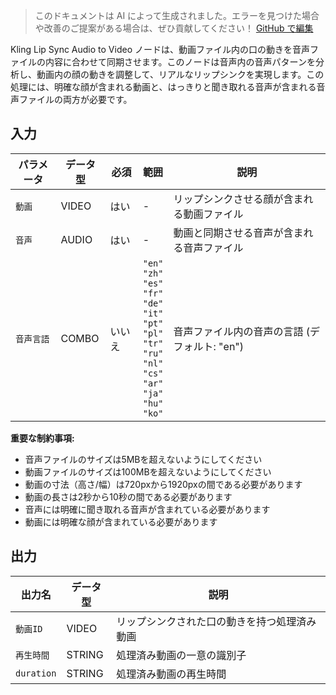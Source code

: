 > このドキュメントは AI によって生成されました。エラーを見つけた場合や改善のご提案がある場合は、ぜひ貢献してください！ [GitHub で編集](https://github.com/Comfy-Org/embedded-docs/blob/main/comfyui_embedded_docs/docs/KlingLipSyncAudioToVideoNode/ja.md)

Kling Lip Sync Audio to Video ノードは、動画ファイル内の口の動きを音声ファイルの内容に合わせて同期させます。このノードは音声内の音声パターンを分析し、動画内の顔の動きを調整して、リアルなリップシンクを実現します。この処理には、明確な顔が含まれる動画と、はっきりと聞き取れる音声が含まれる音声ファイルの両方が必要です。

## 入力

| パラメータ | データ型 | 必須 | 範囲 | 説明 |
|-----------|-----------|----------|-------|-------------|
| `動画` | VIDEO | はい | - | リップシンクさせる顔が含まれる動画ファイル |
| `音声` | AUDIO | はい | - | 動画と同期させる音声が含まれる音声ファイル |
| `音声言語` | COMBO | いいえ | `"en"`<br>`"zh"`<br>`"es"`<br>`"fr"`<br>`"de"`<br>`"it"`<br>`"pt"`<br>`"pl"`<br>`"tr"`<br>`"ru"`<br>`"nl"`<br>`"cs"`<br>`"ar"`<br>`"ja"`<br>`"hu"`<br>`"ko"` | 音声ファイル内の音声の言語 (デフォルト: "en") |

**重要な制約事項:**

- 音声ファイルのサイズは5MBを超えないようにしてください
- 動画ファイルのサイズは100MBを超えないようにしてください
- 動画の寸法（高さ/幅）は720pxから1920pxの間である必要があります
- 動画の長さは2秒から10秒の間である必要があります
- 音声には明確に聞き取れる音声が含まれている必要があります
- 動画には明確な顔が含まれている必要があります

## 出力

| 出力名 | データ型 | 説明 |
|-------------|-----------|-------------|
| `動画ID` | VIDEO | リップシンクされた口の動きを持つ処理済み動画 |
| `再生時間` | STRING | 処理済み動画の一意の識別子 |
| `duration` | STRING | 処理済み動画の再生時間 |

